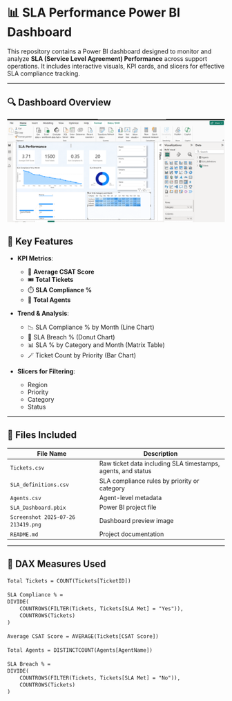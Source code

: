 # 📊 SLA Performance Power BI Dashboard

This repository contains a Power BI dashboard designed to monitor and analyze **SLA (Service Level Agreement) Performance** across support operations. It includes interactive visuals, KPI cards, and slicers for effective SLA compliance tracking.

---

## 🔍 Dashboard Overview

![Dashboard Preview](sla-performance-dashboard/OverviewimgSLA.png)

## 📌 Key Features

- **KPI Metrics**:
  - 🧮 **Average CSAT Score**
  - 🎟️ **Total Tickets**
  - ⏱️ **SLA Compliance %**
  - 👥 **Total Agents**

- **Trend & Analysis**:
  - 📉 SLA Compliance % by Month (Line Chart)
  - 🧁 SLA Breach % (Donut Chart)
  - 📊 SLA % by Category and Month (Matrix Table)
  - 🪄 Ticket Count by Priority (Bar Chart)

- **Slicers for Filtering**:
  - Region
  - Priority
  - Category
  - Status

---

## 📁 Files Included

| File Name | Description |
|-----------|-------------|
| `Tickets.csv` | Raw ticket data including SLA timestamps, agents, and status |
| `SLA_definitions.csv` | SLA compliance rules by priority or category |
| `Agents.csv` | Agent-level metadata |
| `SLA_Dashboard.pbix` | Power BI project file |
| `Screenshot 2025-07-26 213419.png` | Dashboard preview image |
| `README.md` | Project documentation |

---

## 🧮 DAX Measures Used

```DAX
Total Tickets = COUNT(Tickets[TicketID])

SLA Compliance % = 
DIVIDE(
    COUNTROWS(FILTER(Tickets, Tickets[SLA Met] = "Yes")),
    COUNTROWS(Tickets)
)

Average CSAT Score = AVERAGE(Tickets[CSAT Score])

Total Agents = DISTINCTCOUNT(Agents[AgentName])

SLA Breach % = 
DIVIDE(
    COUNTROWS(FILTER(Tickets, Tickets[SLA Met] = "No")),
    COUNTROWS(Tickets)
)
